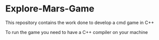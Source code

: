 # Explore-Mars-Game
This repository contains the work done to develop a cmd game in C++

To run the game you need to have a C++ compiler on your machine
